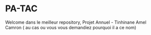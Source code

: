 # PA-TAC
Welcome dans le meilleur repository, Projet Annuel - Tinhinane Amel Camron ( au cas ou vous vous demandiez pourquoi il a ce nom)
